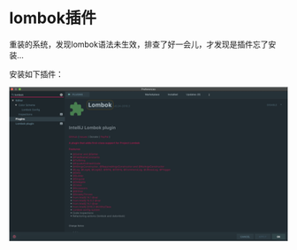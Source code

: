 # lombok插件

重装的系统，发现lombok语法未生效，排查了好一会儿，才发现是插件忘了安装...

安装如下插件：

![](../../.gitbook/assets/image%20%2850%29.png)



